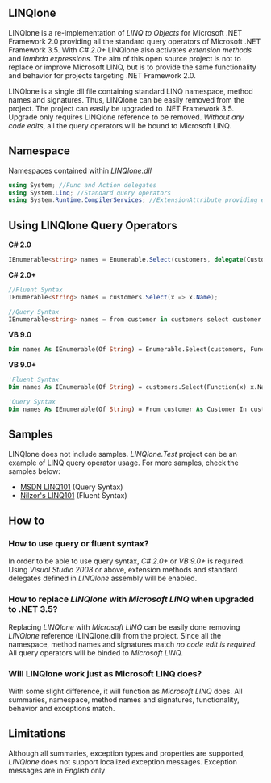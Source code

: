 ## **LINQlone** ##

LINQlone is a re-implementation of *LINQ to Objects* for Microsoft .NET Framework 2.0 providing all the standard query operators of Microsoft .NET Framework 3.5. With *C# 2.0+* LINQlone also activates *extension methods* and *lambda expressions*. The aim of this open source project is not to replace or improve Microsoft LINQ, but is to provide the same functionality and behavior for projects targeting .NET Framework 2.0. 

LINQlone is a single dll file containing standard LINQ namespace, method names and signatures. Thus, LINQlone can be easily removed from the project. The project can easily be upgraded to .NET Framework 3.5. Upgrade only requires LINQlone reference to be removed. *Without any code edits*, all the query operators will be bound to Microsoft LINQ.

## **Namespace** ##

Namespaces contained within *LINQlone.dll*
```c#
using System; //Func and Action delegates
using System.Linq; //Standard query operators
using System.Runtime.CompilerServices; //ExtensionAttribute providing extension method usage
```
## **Using LINQlone Query Operators** ##

**C# 2.0**
```c#
IEnumerable<string> names = Enumerable.Select(customers, delegate(Customer x) { return x.Name; });
```
**C# 2.0+**
```c#
//Fluent Syntax
IEnumerable<string> names = customers.Select(x => x.Name);

//Query Syntax
IEnumerable<string> names = from customer in customers select customer.Name;
```
**VB 9.0**
```vb
Dim names As IEnumerable(Of String) = Enumerable.Select(customers, Function(x) x.Name)
```
**VB 9.0+**
```vb
'Fluent Syntax
Dim names As IEnumerable(Of String) = customers.Select(Function(x) x.Name)

'Query Syntax
Dim names As IEnumerable(Of String) = From customer As Customer In customers Select customer.Name
```

## **Samples** ##

LINQlone does not include samples. *LINQlone.Test* project can be an example of LINQ query operator usage. For more samples, check the samples below:
* [MSDN LINQ101](https://code.msdn.microsoft.com/101-LINQ-Samples-3fb9811b) (Query Syntax)
* [Nilzor's LINQ101](http://linq101.nilzorblog.com/linq101-lambda.php) (Fluent Syntax)

## **How to** ##

### How to use query or fluent syntax? ###
In order to be able to use query syntax, *C# 2.0+* or *VB 9.0+* is required. Using *Visual Studio 2008* or above, extension methods and standard delegates defined in *LINQlone* assembly will be enabled.

### How to replace *LINQlone* with *Microsoft LINQ* when upgraded to .NET 3.5? ###
Replacing *LINQlone* with *Microsoft LINQ* can be easily done removing *LINQlone* reference (LINQlone.dll) from the project. Since all the namespace, method names and signatures match *no code edit is required*. All query operators will be binded to *Microsoft LINQ*.

### Will LINQlone work just as Microsoft LINQ does? ###
With some slight difference, it will function as *Microsoft LINQ* does. All summaries, namespace, method names and signatures, functionality, behavior and exceptions match.

## **Limitations** ##

Although all summaries, exception types and properties are supported, *LINQlone* does not support localized exception messages. Exception messages are in *English* only
